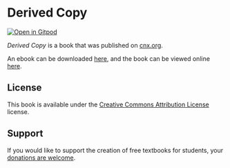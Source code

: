 # Derived Copy

[![Open in Gitpod](https://gitpod.io/button/open-in-gitpod.svg)](https://gitpod.io/from-referrer/)

_Derived Copy_ is a book that was published on [cnx.org](https://cnx.org/).

An ebook can be downloaded [here](https://github.com/cnx-user-books/cnxbook-derived-copy/releases/latest), and the book can be viewed online [here](https://github.com/cnx-user-books/cnxbook-derived-copy/releases/latest).

## License
This book is available under the [Creative Commons Attribution License](./LICENSE) license.

## Support
If you would like to support the creation of free textbooks for students, your [donations are welcome](https://riceconnect.rice.edu/donation/support-openstax-banner).
